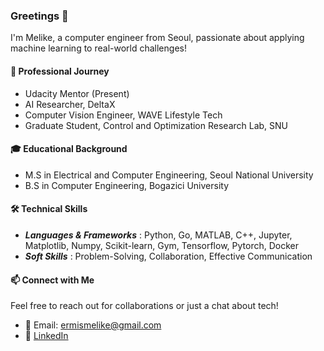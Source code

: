 ### Greetings 👋

I'm Melike, a computer engineer from Seoul, passionate about applying machine learning to real-world challenges!

#### 💼 Professional Journey
* Udacity Mentor (Present)
* AI Researcher, DeltaX 
* Computer Vision Engineer, WAVE Lifestyle Tech
* Graduate Student, Control and Optimization Research Lab, SNU 

#### 🎓 Educational Background
* M.S in Electrical and Computer Engineering, Seoul National University
* B.S in Computer Engineering, Bogazici University

#### 🛠️ Technical Skills
* ***Languages & Frameworks*** : Python, Go, MATLAB, C++, Jupyter, Matplotlib, Numpy, Scikit-learn, Gym, Tensorflow, Pytorch, Docker
* ***Soft Skills*** : Problem-Solving, Collaboration, Effective Communication

#### 📫 Connect with Me
Feel free to reach out for collaborations or just a chat about tech!
- 📧 Email: ermismelike@gmail.com
- 🔗 [LinkedIn](https://www.linkedin.com/in/ermismel/)


